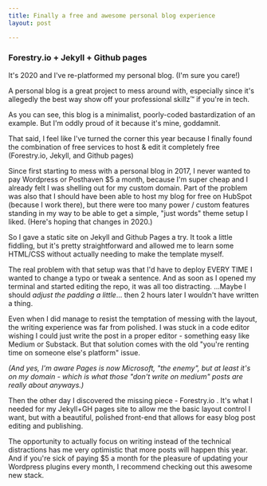 ```yaml
---
title: Finally a free and awesome personal blog experience
layout: post

---
```


### Forestry.io + Jekyll + Github pages

It's 2020 and I've re-platformed my personal blog. (I'm sure you care!)

A personal blog is a great project to mess around with, especially since it's allegedly the best way show off your professional skillz™ if you're in tech.

As you can see, this blog is a minimalist, poorly-coded bastardization of an example. But I'm oddly proud of it because it's mine, goddamnit. 

That said, I feel like I've turned the corner this year because I finally found the combination of free services to host & edit it completely free (Forestry.io, Jekyll, and Github pages)

Since first starting to mess with a personal blog in 2017, I never wanted to pay Wordpress or Posthaven $5 a month, because I'm super cheap and I already felt I was shelling out for my custom domain. Part of the problem was also that I should have been able to host my blog for free on HubSpot (because I work there), but there were too many power / custom features standing in my way to be able to get a simple, "just words" theme setup I liked. (Here's hoping that changes in 2020.)

So I gave a static site on Jekyll and Github Pages a try. It took a little fiddling, but it's pretty straightforward and allowed me to learn some HTML/CSS without actually needing to make the template myself.

The real problem with that setup was that I'd have to deploy EVERY TIME I wanted to change a typo or tweak a sentence. And as soon as I opened my terminal and started editing the repo, it was all too distracting. ...Maybe I should _adjust the padding a little_... then 2 hours later I wouldn't have written a thing.

Even when I did manage to resist the temptation of messing with the layout, the writing experience was far from polished. I was stuck in a code editor wishing I could just write the post in a proper editor - something easy like Medium or Substack. But that solution comes with the old "you're renting time on someone else's platform" issue.

_(And yes, I'm aware Pages is now Microsoft, "the enemy", but at least it's on my domain - which is what those "don't write on medium" posts are really about anyways.)_

Then the other day I discovered the missing piece - Forestry.io . It's what I needed for my Jekyll+GH pages site to allow me the basic layout control I want, but with a beautiful, polished front-end that allows for easy blog post editing and publishing.

The opportunity to actually focus on writing instead of the technical distractions has me very optimistic that more posts will happen this year. And if you're sick of paying $5 a month for the pleasure of updating your Wordpress plugins every month, I recommend checking out this awesome new stack.